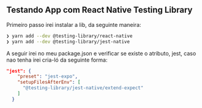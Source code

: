 ## Testando App com React Native Testing Library

Primeiro passo irei instalar a lib, da seguinte maneira:

```bash
❯ yarn add --dev @testing-library/react-native
❯ yarn add --dev @testing-library/jest-native
```

A seguir irei no meu package.json e verificar se existe o atributo, jest, caso nao tenha irei cria-ló da seguinte forma:

```json
"jest": {
    "preset": "jest-expo",
    "setupFilesAfterEnv": [
      "@testing-library/jest-native/extend-expect"
    ]
  }
```